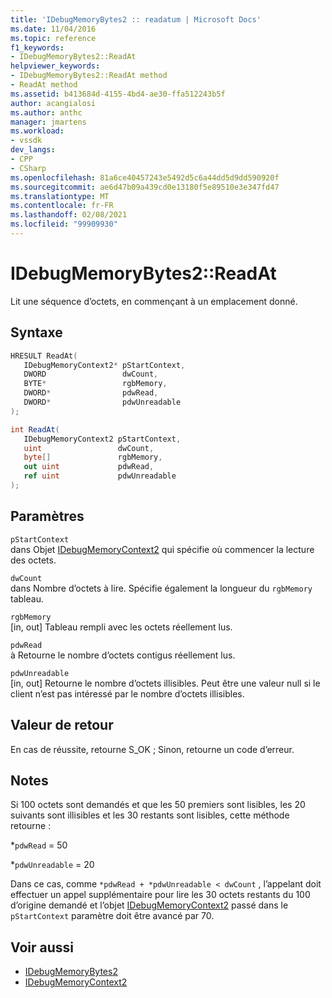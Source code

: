 ```yaml
---
title: 'IDebugMemoryBytes2 :: readatum | Microsoft Docs'
ms.date: 11/04/2016
ms.topic: reference
f1_keywords:
- IDebugMemoryBytes2::ReadAt
helpviewer_keywords:
- IDebugMemoryBytes2::ReadAt method
- ReadAt method
ms.assetid: b413684d-4155-4bd4-ae30-ffa512243b5f
author: acangialosi
ms.author: anthc
manager: jmartens
ms.workload:
- vssdk
dev_langs:
- CPP
- CSharp
ms.openlocfilehash: 81a6ce40457243e5492d5c6a44dd5d9dd590920f
ms.sourcegitcommit: ae6d47b09a439cd0e13180f5e89510e3e347fd47
ms.translationtype: MT
ms.contentlocale: fr-FR
ms.lasthandoff: 02/08/2021
ms.locfileid: "99909930"
---
```

# <a name="idebugmemorybytes2readat"></a>IDebugMemoryBytes2::ReadAt
Lit une séquence d’octets, en commençant à un emplacement donné.

## <a name="syntax"></a>Syntaxe

```cpp
HRESULT ReadAt( 
   IDebugMemoryContext2* pStartContext,
   DWORD                 dwCount,
   BYTE*                 rgbMemory,
   DWORD*                pdwRead,
   DWORD*                pdwUnreadable
);
```

```csharp
int ReadAt(
   IDebugMemoryContext2 pStartContext,
   uint                 dwCount,
   byte[]               rgbMemory,
   out uint             pdwRead,
   ref uint             pdwUnreadable
);
```

## <a name="parameters"></a>Paramètres
`pStartContext`\
dans Objet [IDebugMemoryContext2](../../../extensibility/debugger/reference/idebugmemorycontext2.md) qui spécifie où commencer la lecture des octets.

`dwCount`\
dans Nombre d’octets à lire. Spécifie également la longueur du `rgbMemory` tableau.

`rgbMemory`\
[in, out] Tableau rempli avec les octets réellement lus.

`pdwRead`\
à Retourne le nombre d’octets contigus réellement lus.

`pdwUnreadable`\
[in, out] Retourne le nombre d’octets illisibles. Peut être une valeur null si le client n’est pas intéressé par le nombre d’octets illisibles.

## <a name="return-value"></a>Valeur de retour
 En cas de réussite, retourne S_OK ; Sinon, retourne un code d’erreur.

## <a name="remarks"></a>Notes
 Si 100 octets sont demandés et que les 50 premiers sont lisibles, les 20 suivants sont illisibles et les 30 restants sont lisibles, cette méthode retourne :

 *`pdwRead` = 50

 *`pdwUnreadable` = 20

 Dans ce cas, comme `*pdwRead + *pdwUnreadable < dwCount` , l’appelant doit effectuer un appel supplémentaire pour lire les 30 octets restants du 100 d’origine demandé et l’objet [IDebugMemoryContext2](../../../extensibility/debugger/reference/idebugmemorycontext2.md) passé dans le `pStartContext` paramètre doit être avancé par 70.

## <a name="see-also"></a>Voir aussi
- [IDebugMemoryBytes2](../../../extensibility/debugger/reference/idebugmemorybytes2.md)
- [IDebugMemoryContext2](../../../extensibility/debugger/reference/idebugmemorycontext2.md)

